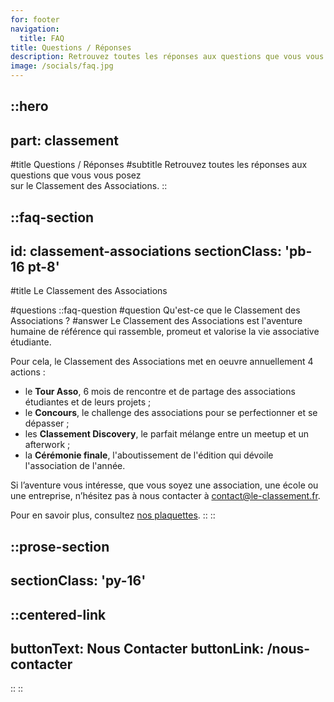 ```yaml
---
for: footer
navigation:
  title: FAQ
title: Questions / Réponses
description: Retrouvez toutes les réponses aux questions que vous vous posez sur le Classement des Associations.
image: /socials/faq.jpg
---
```


::hero
---
part: classement
---
#title
Questions / Réponses
#subtitle
Retrouvez toutes les réponses aux questions que vous vous posez<br />sur le Classement des Associations.
::

::faq-section
---
id: classement-associations
sectionClass: 'pb-16 pt-8'
---
#title
Le Classement des Associations

#questions
  ::faq-question
  #question
  Qu'est-ce que le Classement des Associations ?
  #answer
  Le Classement des Associations est l'aventure humaine de référence qui rassemble, promeut et valorise la vie associative étudiante.

  Pour cela, le Classement des Associations met en oeuvre annuellement 4 actions :

  - le **Tour Asso**, 6 mois de rencontre et de partage des associations étudiantes et de leurs projets ;
  - le **Concours**, le challenge des associations pour se perfectionner et se dépasser ;
  - les **Classement Discovery**, le parfait mélange entre un meetup et un afterwork ; 
  - la **Cérémonie finale**, l'aboutissement de l'édition qui dévoile l'association de l'année.

  Si l’aventure vous intéresse, que vous soyez une association, une école ou une entreprise, n’hésitez pas à nous contacter à contact@le-classement.fr.

  Pour en savoir plus, consultez [nos plaquettes](/le-pense-bete).
  ::
::

::prose-section
---
sectionClass: 'py-16'
---
  ::centered-link
  ---
  buttonText: Nous Contacter
  buttonLink: /nous-contacter
  ---
  ::
::
